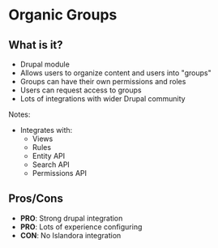 # Organic Groups


## What is it?

- Drupal module
- Allows users to organize content and users into "groups"
- Groups can have their own permissions and roles
- Users can request access to groups
- Lots of integrations with wider Drupal community

Notes:

- Integrates with:
  - Views
  - Rules
  - Entity API
  - Search API
  - Permissions API


## Pros/Cons

- **PRO**: Strong drupal integration
- **PRO**: Lots of experience configuring
- **CON**: No Islandora integration
